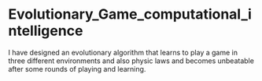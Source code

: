 # Evolutionary_Game_computational_intelligence
I have designed an evolutionary algorithm that learns to play a game in three different environments and also physic laws and becomes unbeatable after some rounds of playing and learning.
